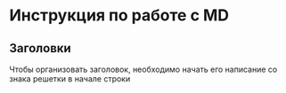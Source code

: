 # Инструкция по работе с MD

## Заголовки

Чтобы организовать заголовок, необходимо начать его написание со знака решетки в начале строки

